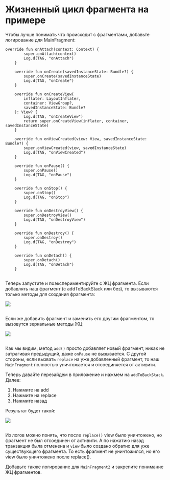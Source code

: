 # Жизненный цикл фрагмента на примере

Чтобы лучше понимать что происходит с фрагментами, добавьте логирование для MainFragment:

```
override fun onAttach(context: Context) {
        super.onAttach(context)
        Log.d(TAG, "onAttach")
    }

    override fun onCreate(savedInstanceState: Bundle?) {
        super.onCreate(savedInstanceState)
        Log.d(TAG, "onCreate")
    }

    override fun onCreateView(
        inflater: LayoutInflater,
        container: ViewGroup?,
        savedInstanceState: Bundle?
    ): View? {
        Log.d(TAG, "onCreateView")
        return super.onCreateView(inflater, container, savedInstanceState)
    }

    override fun onViewCreated(view: View, savedInstanceState: Bundle?) {
        super.onViewCreated(view, savedInstanceState)
        Log.d(TAG, "onViewCreated")
    }

    override fun onPause() {
        super.onPause()
        Log.d(TAG, "onPause")
    }

    override fun onStop() {
        super.onStop()
        Log.d(TAG, "onStop")
    }

    override fun onDestroyView() {
        super.onDestroyView()
        Log.d(TAG, "onDestroyView")
    }

    override fun onDestroy() {
        super.onDestroy()
        Log.d(TAG, "onDestroy")
    }

    override fun onDetach() {
        super.onDetach()
        Log.d(TAG, "onDetach")
    }
```

![](data:image/gif;base64,R0lGODlhAQABAPABAP///wAAACH5BAEKAAAALAAAAAABAAEAAAICRAEAOw==)![](data:image/gif;base64,R0lGODlhAQABAPABAP///wAAACH5BAEKAAAALAAAAAABAAEAAAICRAEAOw== "Click and drag to move")

Теперь запустите и поэкспериментируйте с ЖЦ фрагмента. Если добавлять наш фрагмент (с addToBackStack или без), то вызываются только методы для создания фрагмента:

![](https://ucarecdn.com/4c5f3b82-9140-47a7-a322-e30330f19324/)

![](data:image/gif;base64,R0lGODlhAQABAPABAP///wAAACH5BAEKAAAALAAAAAABAAEAAAICRAEAOw== "Click and drag to move")

Если же добавить фрагмент и заменить его другим фрагментом, то вызовутся зеркальные методы ЖЦ:

![](https://ucarecdn.com/7a3f0312-1d43-4387-9460-2f55d21dbbbf/)

![](data:image/gif;base64,R0lGODlhAQABAPABAP///wAAACH5BAEKAAAALAAAAAABAAEAAAICRAEAOw== "Click and drag to move")

Как мы видим, метод `add()` просто добавляет новый фрагмент, никак не затрагивая предыдущий, даже `onPause` не вызывается. С другой стороны, если вызвать `replace` на уже добавленный фрагмент, то наш `MainFragment` полностью уничтожается и отсоединяется от активити.

Теперь давайте перезайдем в приложение и нажмем на `addToBackStack`. Далее:

1. Нажмите на add
2. Нажмите на replace
3. Нажмите назад

Результат будет такой:

![](https://ucarecdn.com/3031cf07-7cc1-4678-8357-9633a5e08a3c/)

![](data:image/gif;base64,R0lGODlhAQABAPABAP///wAAACH5BAEKAAAALAAAAAABAAEAAAICRAEAOw== "Click and drag to move")

Из логов можно понять, что после `replace()`  view было уничтожено, но фрагмент не был отсоединен от активити. А по нажатию назад транзакция была отменена и `view` было создано обратно для уже существующего фрагмента. То есть фрагмент не уничтожился, но его view было уничтожено после replace().

Добавьте также логирование для `MainFragment2` и закрепите понимание ЖЦ фрагментов.
